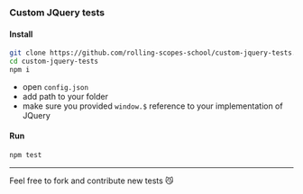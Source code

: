 ### Custom JQuery tests
#### Install
```sh
git clone https://github.com/rolling-scopes-school/custom-jquery-tests.git
cd custom-jquery-tests
npm i
```

* open `config.json`
* add path to your folder
* make sure you provided `window.$` reference to your implementation of JQuery

#### Run
```sh
npm test
```
---

Feel free to fork and contribute new tests :smirk_cat:
